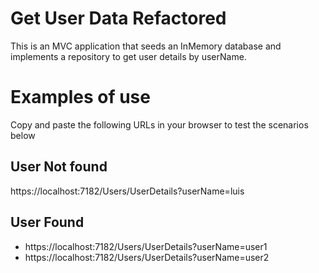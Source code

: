 # Get User Data Refactored

This is an MVC application that seeds an InMemory database and implements a repository to get user details by userName.

# Examples of use

Copy and paste the following URLs in your browser to test the scenarios below

## User Not found
  https://localhost:7182/Users/UserDetails?userName=luis

## User Found
  - https://localhost:7182/Users/UserDetails?userName=user1
  - https://localhost:7182/Users/UserDetails?userName=user2
